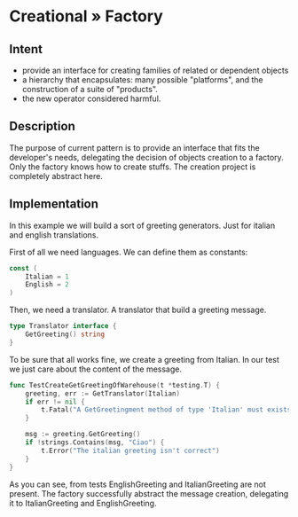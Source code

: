 # Creational » Factory

## Intent

 - provide an interface for creating families of related or dependent objects
 - a hierarchy that encapsulates: many possible "platforms", and the construction of a suite of "products".
 - the new operator considered harmful.

## Description

The purpose of current pattern is to provide an interface that fits the developer's needs, delegating the decision of objects creation to a factory. Only the factory knows how to create stuffs. The creation project is completely abstract here.

## Implementation

In this example we will build a sort of greeting generators. Just for italian and english translations.

First of all we need languages. We can define them as constants:

```go
const (
	Italian = 1
	English = 2
)
```

Then, we need a translator. A translator that build a greeting message.

```go
type Translator interface {
	GetGreeting() string
}
```

To be sure that all works fine, we create a greeting from Italian. In our test we just care about the content of the message.

```go
func TestCreateGetGreetingOfWarehouse(t *testing.T) {
	greeting, err := GetTranslator(Italian)
	if err != nil {
		t.Fatal("A GetGreetingment method of type 'Italian' must exists")
	}

	msg := greeting.GetGreeting()
	if !strings.Contains(msg, "Ciao") {
		t.Error("The italian greeting isn't correct")
	}
}
```

As you can see, from tests EnglishGreeting and ItalianGreeting are not present. The factory successfully abstract the message creation, delegating it to ItalianGreeting and EnglishGreeting.

